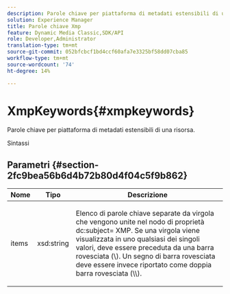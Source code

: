 ```yaml
---
description: Parole chiave per piattaforma di metadati estensibili di una risorsa.
solution: Experience Manager
title: Parole chiave Xmp
feature: Dynamic Media Classic,SDK/API
role: Developer,Administrator
translation-type: tm+mt
source-git-commit: 052bfcbcf1bd4ccf60afa7e3325bf58dd07cba85
workflow-type: tm+mt
source-wordcount: '74'
ht-degree: 14%

---
```



# XmpKeywords{#xmpkeywords}

Parole chiave per piattaforma di metadati estensibili di una risorsa.

Sintassi

## Parametri {#section-2fc9bea56b6d4b72b80d4f04c5f9b862}

<table id="table_04100BB8ABD84EF68B0A7CE3AD946414"> 
 <thead> 
  <tr> 
   <th colname="col1" class="entry"> Nome </th> 
   <th colname="col2" class="entry"> Tipo </th> 
   <th colname="col3" class="entry"> Descrizione </th> 
  </tr> 
 </thead>
 <tbody> 
  <tr> 
   <td colname="col1"> <span class="codeph"> <span class="varname"> items</span> </span> </td> 
   <td colname="col2"> <span class="codeph"> xsd:string</span> </td> 
   <td colname="col3"> <p>Elenco di parole chiave separate da virgola che vengono unite nel nodo di proprietà <span class="codeph"> dc:subject=</span> XMP. Se una virgola viene visualizzata in uno qualsiasi dei singoli valori, deve essere preceduta da una barra rovesciata (\). Un segno di barra rovesciata deve essere invece riportato come doppia barra rovesciata (\\). </p> </td> 
  </tr> 
 </tbody> 
</table>

